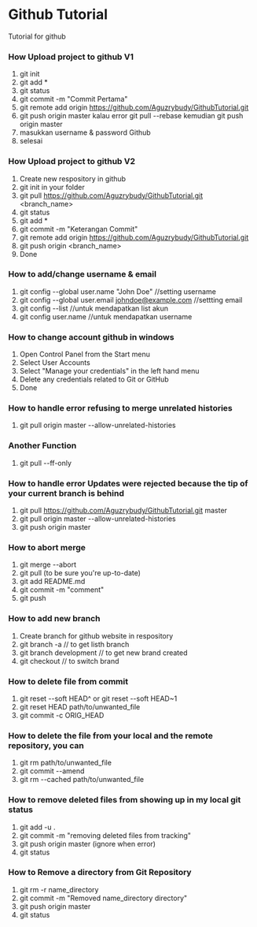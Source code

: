 # Github Tutorial
Tutorial for github

### How Upload project to github V1
1. git init
2. git add *
3. git status
4. git commit -m "Commit Pertama"
5. git remote add origin https://github.com/Aguzrybudy/GithubTutorial.git
6. git push origin master kalau error git pull --rebase kemudian git push origin master
7. masukkan username & password Github
8. selesai

### How Upload project to github V2
1. Create new respository in github
2. git init in your folder
3. git pull https://github.com/Aguzrybudy/GithubTutorial.git <branch_name>
4. git status
5. git add *
6. git commit -m "Keterangan Commit"
7. git remote add origin https://github.com/Aguzrybudy/GithubTutorial.git
8. git push origin <branch_name>
9. Done

### How to add/change username & email
1. git config --global user.name "John Doe" //setting username
2. git config --global user.email johndoe@example.com //settting email
3. git config --list //untuk mendapatkan list akun
4. git config user.name //untuk mendapatkan username

### How to change account github in windows
1. Open Control Panel from the Start menu
2. Select User Accounts
3. Select "Manage your credentials" in the left hand menu
4. Delete any credentials related to Git or GitHub
5. Done

### How to handle error  refusing to merge unrelated histories
1. git pull origin master --allow-unrelated-histories

### Another Function
1. git pull --ff-only

### How to handle error Updates were rejected because the tip of your current branch is behind
1. git pull https://github.com/Aguzrybudy/GithubTutorial.git master
2. git pull origin master --allow-unrelated-histories
3. git push origin master

### How to abort merge
1. git merge --abort
2. git pull (to be sure you're up-to-date)
3. git add README.md
4. git commit -m "comment"
5. git push

### How to add new branch
1. Create branch for github website in respository
2. git branch -a // to get listh branch
3. git branch development // to get new brand created
4. git checkout <branch name> // to switch brand
  
### How to delete file from commit
1. git reset --soft HEAD^ or git reset --soft HEAD~1
2. git reset HEAD path/to/unwanted_file
3. git commit -c ORIG_HEAD

### How to delete the file from your local and the remote repository, you can
1. git rm path/to/unwanted_file
2. git commit --amend
3. git rm --cached path/to/unwanted_file


### How to remove deleted files from showing up in my local git status
1. git add -u .
2. git commit -m "removing deleted files from tracking"
3. git push origin master (ignore when error)
4. git status

### How to Remove a directory from Git Repository
1. git rm -r name_directory
2. git commit -m "Removed name_directory directory"
3. git push origin master   
4. git status
